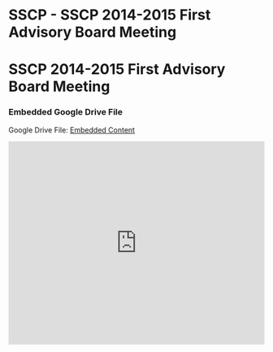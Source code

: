 # SSCP - SSCP 2014-2015 First Advisory Board Meeting

# SSCP 2014-2015 First Advisory Board Meeting

[](https://drive.google.com/folderview?id=1-vYXHp9QFWcFFBuPqCGneESOcULZq0nB)

### Embedded Google Drive File

Google Drive File: [Embedded Content](https://drive.google.com/embeddedfolderview?id=1-vYXHp9QFWcFFBuPqCGneESOcULZq0nB#list)

<iframe width="100%" height="400" src="https://drive.google.com/embeddedfolderview?id=1-vYXHp9QFWcFFBuPqCGneESOcULZq0nB#list" frameborder="0"></iframe>


